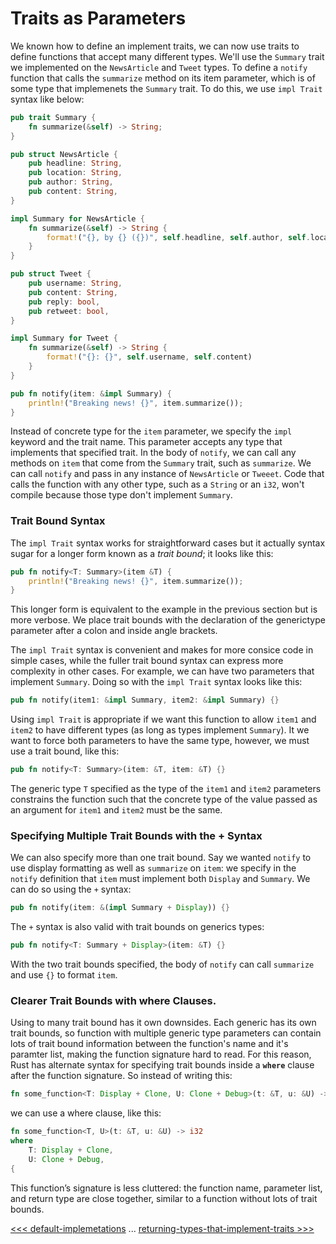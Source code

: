 # Traits as Parameters

We known how to define an implement traits, we can now use traits to define functions that accept many different types. We'll use the `Summary` trait we implemented on the `NewsArticle` and `Tweet` types. To define a `notify` function that calls the `summarize` method on its item parameter, which is of some type that implemenets the `Summary` trait. To do this, we use `impl Trait` syntax like below:

```rs
pub trait Summary {
    fn summarize(&self) -> String;
}

pub struct NewsArticle {
    pub headline: String,
    pub location: String,
    pub author: String,
    pub content: String,
}

impl Summary for NewsArticle {
    fn summarize(&self) -> String {
        format!("{}, by {} ({})", self.headline, self.author, self.location)
    }
}

pub struct Tweet {
    pub username: String,
    pub content: String,
    pub reply: bool,
    pub retweet: bool,
}

impl Summary for Tweet {
    fn summarize(&self) -> String {
        format!("{}: {}", self.username, self.content)
    }
}

pub fn notify(item: &impl Summary) {
    println!("Breaking news! {}", item.summarize());
}
```

Instead of concrete type for the `item` parameter, we specify the `impl` keyword and the trait name. This parameter accepts any type that implements that specified trait. In the body of `notify`, we can call any methods on `item` that come from the `Summary` trait, such as `summarize`. We can call `notify` and pass in any instance of `NewsArticle` or `Tweeet`. Code that calls the function with any other type, such as a `String` or an `i32`, won't compile because those type don't implement `Summary`.

### Trait Bound Syntax

The `impl Trait` syntax works for straightforward cases but it actually syntax sugar for a longer form known as a *trait bound*; it looks like this:

```rs
pub fn notify<T: Summary>(item &T) {
    println!("Breaking news! {}", item.summarize());
}
```

This longer form is equivalent to the example in the previous section but is more verbose. We place trait bounds with the declaration of the generictype parameter after a colon and inside angle brackets.

The `impl Trait` syntax is convenient and makes for more consice code in simple cases, while the fuller trait bound syntax can express more complexity in other cases. For example, we can have two parameters that implement `Summary`. Doing so with the `impl Trait` syntax looks like this:

```rs
pub fn notify(item1: &impl Summary, item2: &impl Summary) {}
```

Using `impl Trait` is appropriate if we want this function to allow `item1` and `item2` to have different types (as long as types implement `Summary`). It we want to force both parameters to have the same type, however, we must use a trait bound, like this:

```rs
pub fn notify<T: Summary>(item: &T, item: &T) {}
```

The generic type `T` specified as the type of the `item1` and `item2` parameters constrains the function such that the concrete type of the value passed as an argument for `item1` and `item2` must be the same.


### Specifying Multiple Trait Bounds with the + Syntax

We can also specify more than one trait bound. Say we wanted `notify` to use display formatting as well as `summarize` on `item`: we specify in the `notify` definition that `item` must implement both `Display` and `Summary`. We can do so using the `+` syntax:


```rs
pub fn notify(item: &(impl Summary + Display)) {}
```

The `+` syntax is also valid with trait bounds on generics types:

```rs
pub fn notify<T: Summary + Display>(item: &T) {}
```

With the two trait bounds specified, the body of `notify` can call `summarize` and use `{}` to format `item`.

### Clearer Trait Bounds with where Clauses.

Using to many trait bound has it own downsides. Each generic has its own trait bounds, so function with multiple generic type parameters can contain lots of trait bound information between the function's name and it's paramter list, making the function signature hard to read. For this reason, Rust has alternate syntax for specifying trait bounds inside a **`where`** clause after the function signature. So instead of writing this:

```rs
fn some_function<T: Display + Clone, U: Clone + Debug>(t: &T, u: &U) -> i32 {
```

we can use a where clause, like this:

```rs
fn some_function<T, U>(t: &T, u: &U) -> i32
where
    T: Display + Clone,
    U: Clone + Debug,
{
```

This function’s signature is less cluttered: the function name, parameter list, and return type are close together, similar to a function without lots of trait bounds.

[<<< default-implemetations](101-default-implemetations.md) ... [returning-types-that-implement-traits >>>](103-returning-types-that-implement-traits.md)